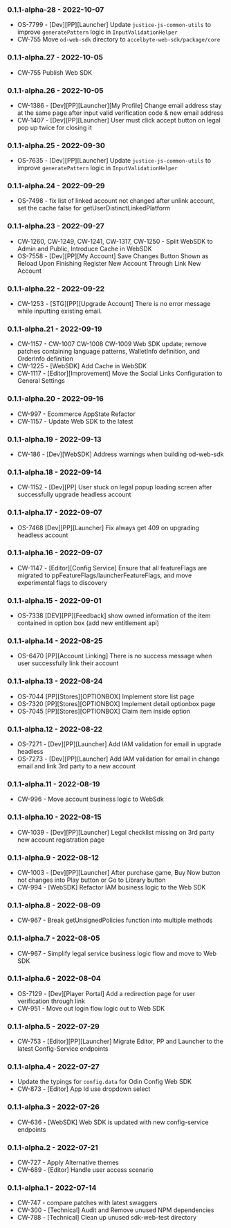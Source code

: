 ### 0.1.1-alpha-28 - 2022-10-07

- OS-7799 - [Dev][PP][Launcher] Update `justice-js-common-utils` to improve `generatePattern` logic in `InputValidationHelper`
- CW-755 Move `od-web-sdk` directory to `accelbyte-web-sdk/package/core`

### 0.1.1-alpha.27 - 2022-10-05

- CW-755 Publish Web SDK

### 0.1.1-alpha.26 - 2022-10-05

- CW-1386 - [Dev][PP][Launcher][My Profile] Change email address stay at the same page after input valid verification code & new email address
- CW-1407 - [Dev][PP][Launcher] User must click accept button on legal pop up twice for closing it

### 0.1.1-alpha.25 - 2022-09-30

- OS-7635 - [Dev][PP][Launcher] Update `justice-js-common-utils` to improve `generatePattern` logic in `InputValidationHelper`

### 0.1.1-alpha.24 - 2022-09-29

- OS-7498 - fix list of linked account not changed after unlink account, set the cache false for getUserDistinctLinkedPlatform

### 0.1.1-alpha.23 - 2022-09-27

- CW-1260, CW-1249, CW-1241, CW-1317, CW-1250 - Split WebSDK to Admin and Public, Introduce Cache in WebSDK
- OS-7558 - [Dev][PP][My Account] Save Changes Button Shown as Reload Upon Finishing Register New Account Through Link New Account

### 0.1.1-alpha.22 - 2022-09-22

- CW-1253 - [STG][PP][Upgrade Account] There is no error message while inputting existing email.

### 0.1.1-alpha.21 - 2022-09-19

- CW-1157 - CW-1007 CW-1008 CW-1009 Web SDK update; remove patches containing language patterns, WalletInfo definition, and OrderInfo definition
- CW-1225 - [WebSDK] Add Cache in WebSDK
- CW-1117 - [Editor][Improvement] Move the Social Links Configuration to General Settings

### 0.1.1-alpha.20 - 2022-09-16

- CW-997 - Ecommerce AppState Refactor
- CW-1157 - Update Web SDK to the latest

### 0.1.1-alpha.19 - 2022-09-13

- CW-186 - [Dev][WebSDK] Address warnings when building od-web-sdk

### 0.1.1-alpha.18 - 2022-09-14

- CW-1152 - [Dev][PP] User stuck on legal popup loading screen after successfully upgrade headless account

### 0.1.1-alpha.17 - 2022-09-07

- OS-7468 [Dev][PP][Launcher] Fix always get 409 on upgrading headless account

### 0.1.1-alpha.16 - 2022-09-07

- CW-1147 - [Editor][Config Service] Ensure that all featureFlags are migrated to ppFeatureFlags/launcherFeatureFlags, and move experimental flags to discovery

### 0.1.1-alpha.15 - 2022-09-01

- OS-7338 [DEV][PP][Feedback] show owned information of the item contained in option box (add new entitlement api)

### 0.1.1-alpha.14 - 2022-08-25

- OS-6470 [PP][Account Linking] There is no success message when user successfully link their account

### 0.1.1-alpha.13 - 2022-08-24

- OS-7044 [PP][Stores][OPTIONBOX] Implement store list page
- OS-7320 [PP][Stores][OPTIONBOX] Implement detail optionbox page
- OS-7045 [PP][Stores][OPTIONBOX] Claim item inside option

### 0.1.1-alpha.12 - 2022-08-22

- OS-7271 - [Dev][PP][Launcher] Add IAM validation for email in upgrade headless
- OS-7273 - [Dev][PP][Launcher] Add IAM validation for email in change email and link 3rd party to a new account

### 0.1.1-alpha.11 - 2022-08-19

- CW-996 - Move account business logic to WebSdk

### 0.1.1-alpha.10 - 2022-08-15

- CW-1039 - [Dev][PP][Launcher] Legal checklist missing on 3rd party new account registration page

### 0.1.1-alpha.9 - 2022-08-12

- CW-1003 - [Dev][PP][Launcher] After purchase game, Buy Now button not changes into Play button or Go to Library button
- CW-994 - [WebSDK] Refactor IAM business logic to the Web SDK

### 0.1.1-alpha.8 - 2022-08-09

- CW-967 - Break getUnsignedPolicies function into multiple methods 

### 0.1.1-alpha.7 - 2022-08-05

- CW-967 - Simplify legal service business logic flow and move to Web SDK

### 0.1.1-alpha.6 - 2022-08-04

- OS-7129 - [Dev][Player Portal] Add a redirection page for user verification through link
- CW-951 - Move out login flow logic out to Web SDK

### 0.1.1-alpha.5 - 2022-07-29

- CW-753 - [Editor][PP][Launcher] Migrate Editor, PP and Launcher to the latest Config-Service endpoints

### 0.1.1-alpha.4 - 2022-07-27

- Update the typings for `config.data` for Odin Config Web SDK
- CW-873 - [Editor] App Id use dropdown select

### 0.1.1-alpha.3 - 2022-07-26

- CW-636 - [WebSDK] Web SDK is updated with new config-service endpoints

### 0.1.1-alpha.2 - 2022-07-21

- CW-727 - Apply Alternative themes
- CW-689 - [Editor] Handle user access scenario

### 0.1.1-alpha.1 - 2022-07-14

- CW-747 - compare patches with latest swaggers
- CW-300 - [Technical] Audit and Remove unused NPM dependencies
- CW-788 - [Technical] Clean up unused sdk-web-test directory
